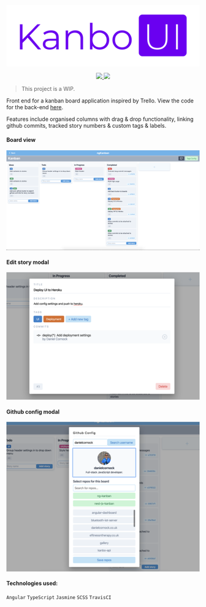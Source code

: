 <p align="center">
  <img src="./static/kanban-ui.png">
</p>

<p align="center">
  <a align="center" alt="Build status" href="https://travis-ci.com/danielcornock/kanbo-ui">
    <img src="https://travis-ci.com/danielcornock/kanbo-ui.svg?branch=master">
    <img src="https://heroku-badge.herokuapp.com/?app=ng-kanban">
  </a>
</p>

> This project is a WIP.

Front end for a kanban board application inspired by Trello. View the code for the back-end [here](https://github.com/danielcornock/kanbo-api).

Features include organised columns with drag & drop functionality, linking github commits, tracked story numbers & custom tags & labels.

#### Board view

<img src="./static/board-screenshot.png">

#### Edit story modal

<img src="./static/edit-story-screenshot.png">

#### Github config modal

<img src="./static/github-screenshot.png">

#### Technologies used:

`Angular` `TypeScript` `Jasmine` `SCSS` `TravisCI`
